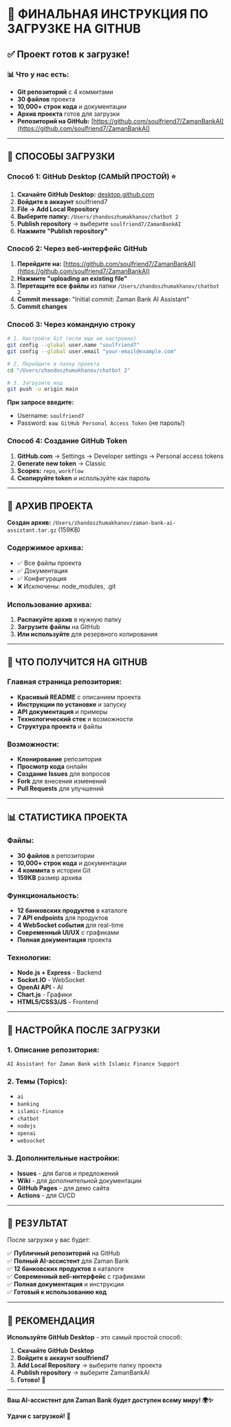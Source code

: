 # 🎉 ФИНАЛЬНАЯ ИНСТРУКЦИЯ ПО ЗАГРУЗКЕ НА GITHUB

## ✅ Проект готов к загрузке!

### 📊 Что у нас есть:
- **Git репозиторий** с 4 коммитами
- **30 файлов** проекта
- **10,000+ строк кода** и документации
- **Архив проекта** готов для загрузки
- **Репозиторий на GitHub:** [https://github.com/soulfriend7/ZamanBankAI](https://github.com/soulfriend7/ZamanBankAI)

---

## 🚀 СПОСОБЫ ЗАГРУЗКИ

### Способ 1: GitHub Desktop (САМЫЙ ПРОСТОЙ) ⭐

1. **Скачайте GitHub Desktop:** [desktop.github.com](https://desktop.github.com)
2. **Войдите в аккаунт** soulfriend7
3. **File → Add Local Repository**
4. **Выберите папку:** `/Users/zhandoszhumakhanov/chatbot 2`
5. **Publish repository** → выберите `soulfriend7/ZamanBankAI`
6. **Нажмите "Publish repository"**

### Способ 2: Через веб-интерфейс GitHub

1. **Перейдите на:** [https://github.com/soulfriend7/ZamanBankAI](https://github.com/soulfriend7/ZamanBankAI)
2. **Нажмите "uploading an existing file"**
3. **Перетащите все файлы** из папки `/Users/zhandoszhumakhanov/chatbot 2`
4. **Commit message:** "Initial commit: Zaman Bank AI Assistant"
5. **Commit changes**

### Способ 3: Через командную строку

```bash
# 1. Настройте Git (если еще не настроено)
git config --global user.name "soulfriend7"
git config --global user.email "your-email@example.com"

# 2. Перейдите в папку проекта
cd "/Users/zhandoszhumakhanov/chatbot 2"

# 3. Загрузите код
git push -u origin main
```

**При запросе введите:**
- Username: `soulfriend7`
- Password: `ваш GitHub Personal Access Token` (не пароль!)

### Способ 4: Создание GitHub Token

1. **GitHub.com** → Settings → Developer settings → Personal access tokens
2. **Generate new token** → Classic
3. **Scopes:** `repo`, `workflow`
4. **Скопируйте token** и используйте как пароль

---

## 📁 АРХИВ ПРОЕКТА

**Создан архив:** `/Users/zhandoszhumakhanov/zaman-bank-ai-assistant.tar.gz` (159KB)

### Содержимое архива:
- ✅ Все файлы проекта
- ✅ Документация
- ✅ Конфигурация
- ❌ Исключены: node_modules, .git

### Использование архива:
1. **Распакуйте архив** в нужную папку
2. **Загрузите файлы** на GitHub
3. **Или используйте** для резервного копирования

---

## 🎯 ЧТО ПОЛУЧИТСЯ НА GITHUB

### Главная страница репозитория:
- **Красивый README** с описанием проекта
- **Инструкции по установке** и запуску
- **API документация** и примеры
- **Технологический стек** и возможности
- **Структура проекта** и файлы

### Возможности:
- **Клонирование** репозитория
- **Просмотр кода** онлайн
- **Создание Issues** для вопросов
- **Fork** для внесения изменений
- **Pull Requests** для улучшений

---

## 📊 СТАТИСТИКА ПРОЕКТА

### Файлы:
- **30 файлов** в репозитории
- **10,000+ строк кода** и документации
- **4 коммита** в истории Git
- **159KB** размер архива

### Функциональность:
- **12 банковских продуктов** в каталоге
- **7 API endpoints** для продуктов
- **4 WebSocket события** для real-time
- **Современный UI/UX** с графиками
- **Полная документация** проекта

### Технологии:
- **Node.js + Express** - Backend
- **Socket.IO** - WebSocket
- **OpenAI API** - AI
- **Chart.js** - Графики
- **HTML5/CSS3/JS** - Frontend

---

## 🔧 НАСТРОЙКА ПОСЛЕ ЗАГРУЗКИ

### 1. Описание репозитория:
```
AI Assistant for Zaman Bank with Islamic Finance Support
```

### 2. Темы (Topics):
- `ai`
- `banking`
- `islamic-finance`
- `chatbot`
- `nodejs`
- `openai`
- `websocket`

### 3. Дополнительные настройки:
- **Issues** - для багов и предложений
- **Wiki** - для дополнительной документации
- **GitHub Pages** - для демо сайта
- **Actions** - для CI/CD

---

## 🎉 РЕЗУЛЬТАТ

После загрузки у вас будет:

✅ **Публичный репозиторий** на GitHub  
✅ **Полный AI-ассистент** для Zaman Bank  
✅ **12 банковских продуктов** в каталоге  
✅ **Современный веб-интерфейс** с графиками  
✅ **Полная документация** и инструкции  
✅ **Готовый к использованию код**  

---

## 🚀 РЕКОМЕНДАЦИЯ

**Используйте GitHub Desktop** - это самый простой способ:

1. **Скачайте GitHub Desktop**
2. **Войдите в аккаунт soulfriend7**
3. **Add Local Repository** → выберите папку проекта
4. **Publish repository** → выберите ZamanBankAI
5. **Готово!** 🎉

---

**Ваш AI-ассистент для Zaman Bank будет доступен всему миру! 🌍✨**

**Удачи с загрузкой! 🚀**
